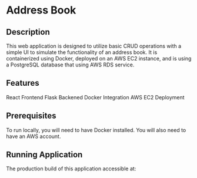 # Address Book

## Description

This web application is designed to utilize basic CRUD operations with a simple UI to simulate the functionality of an address book. It is containerized using Docker, deployed on an AWS EC2 instance, and is using a PostgreSQL database that using AWS RDS service.

## Features

React Frontend
Flask Backened
Docker Integration
AWS EC2 Deployment

## Prerequisites

To run locally, you will need to have Docker installed. You will also need to have an AWS account.

## Running Application

The production build of this application accessible at:
